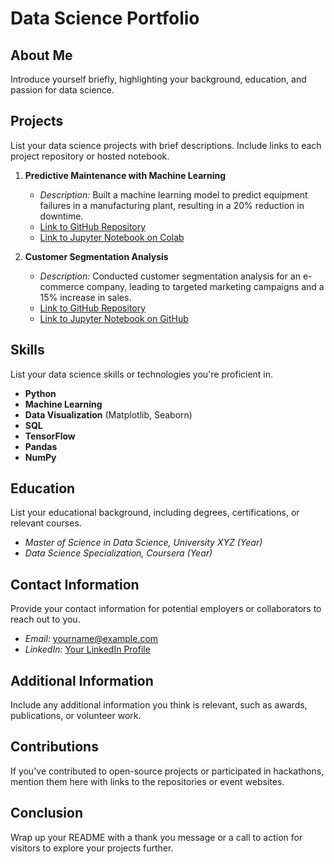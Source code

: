 # Data Science Portfolio

## About Me
Introduce yourself briefly, highlighting your background, education, and passion for data science.

## Projects
List your data science projects with brief descriptions. Include links to each project repository or hosted notebook.

1. **Predictive Maintenance with Machine Learning**
   - *Description:* Built a machine learning model to predict equipment failures in a manufacturing plant, resulting in a 20% reduction in downtime.
   - [Link to GitHub Repository](https://github.com/yourusername/predictive-maintenance)
   - [Link to Jupyter Notebook on Colab](https://colab.research.google.com/yourusername/predictive-maintenance.ipynb)

2. **Customer Segmentation Analysis**
   - *Description:* Conducted customer segmentation analysis for an e-commerce company, leading to targeted marketing campaigns and a 15% increase in sales.
   - [Link to GitHub Repository](https://github.com/yourusername/customer-segmentation)
   - [Link to Jupyter Notebook on GitHub](https://github.com/yourusername/customer-segmentation/blob/main/customer_segmentation.ipynb)

## Skills
List your data science skills or technologies you're proficient in.

- **Python**
- **Machine Learning**
- **Data Visualization** (Matplotlib, Seaborn)
- **SQL**
- **TensorFlow**
- **Pandas**
- **NumPy**

## Education
List your educational background, including degrees, certifications, or relevant courses.

- *Master of Science in Data Science, University XYZ (Year)*
- *Data Science Specialization, Coursera (Year)*

## Contact Information
Provide your contact information for potential employers or collaborators to reach out to you.

- *Email:* yourname@example.com
- *LinkedIn:* [Your LinkedIn Profile](https://www.linkedin.com/in/yourusername)

## Additional Information
Include any additional information you think is relevant, such as awards, publications, or volunteer work.

## Contributions
If you've contributed to open-source projects or participated in hackathons, mention them here with links to the repositories or event websites.

## Conclusion
Wrap up your README with a thank you message or a call to action for visitors to explore your projects further.
